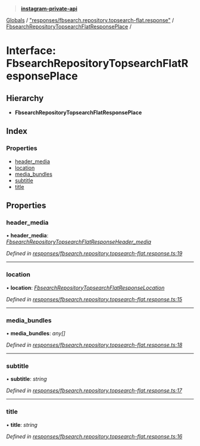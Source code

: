> **[instagram-private-api](../README.md)**

[Globals](../README.md) / ["responses/fbsearch.repository.topsearch-flat.response"](../modules/_responses_fbsearch_repository_topsearch_flat_response_.md) / [FbsearchRepositoryTopsearchFlatResponsePlace](_responses_fbsearch_repository_topsearch_flat_response_.fbsearchrepositorytopsearchflatresponseplace.md) /

# Interface: FbsearchRepositoryTopsearchFlatResponsePlace

## Hierarchy

* **FbsearchRepositoryTopsearchFlatResponsePlace**

## Index

### Properties

* [header_media](_responses_fbsearch_repository_topsearch_flat_response_.fbsearchrepositorytopsearchflatresponseplace.md#header_media)
* [location](_responses_fbsearch_repository_topsearch_flat_response_.fbsearchrepositorytopsearchflatresponseplace.md#location)
* [media_bundles](_responses_fbsearch_repository_topsearch_flat_response_.fbsearchrepositorytopsearchflatresponseplace.md#media_bundles)
* [subtitle](_responses_fbsearch_repository_topsearch_flat_response_.fbsearchrepositorytopsearchflatresponseplace.md#subtitle)
* [title](_responses_fbsearch_repository_topsearch_flat_response_.fbsearchrepositorytopsearchflatresponseplace.md#title)

## Properties

###  header_media

• **header_media**: *[FbsearchRepositoryTopsearchFlatResponseHeader_media](_responses_fbsearch_repository_topsearch_flat_response_.fbsearchrepositorytopsearchflatresponseheader_media.md)*

*Defined in [responses/fbsearch.repository.topsearch-flat.response.ts:19](https://github.com/dilame/instagram-private-api/blob/173bc62/src/responses/fbsearch.repository.topsearch-flat.response.ts#L19)*

___

###  location

• **location**: *[FbsearchRepositoryTopsearchFlatResponseLocation](_responses_fbsearch_repository_topsearch_flat_response_.fbsearchrepositorytopsearchflatresponselocation.md)*

*Defined in [responses/fbsearch.repository.topsearch-flat.response.ts:15](https://github.com/dilame/instagram-private-api/blob/173bc62/src/responses/fbsearch.repository.topsearch-flat.response.ts#L15)*

___

###  media_bundles

• **media_bundles**: *any[]*

*Defined in [responses/fbsearch.repository.topsearch-flat.response.ts:18](https://github.com/dilame/instagram-private-api/blob/173bc62/src/responses/fbsearch.repository.topsearch-flat.response.ts#L18)*

___

###  subtitle

• **subtitle**: *string*

*Defined in [responses/fbsearch.repository.topsearch-flat.response.ts:17](https://github.com/dilame/instagram-private-api/blob/173bc62/src/responses/fbsearch.repository.topsearch-flat.response.ts#L17)*

___

###  title

• **title**: *string*

*Defined in [responses/fbsearch.repository.topsearch-flat.response.ts:16](https://github.com/dilame/instagram-private-api/blob/173bc62/src/responses/fbsearch.repository.topsearch-flat.response.ts#L16)*
